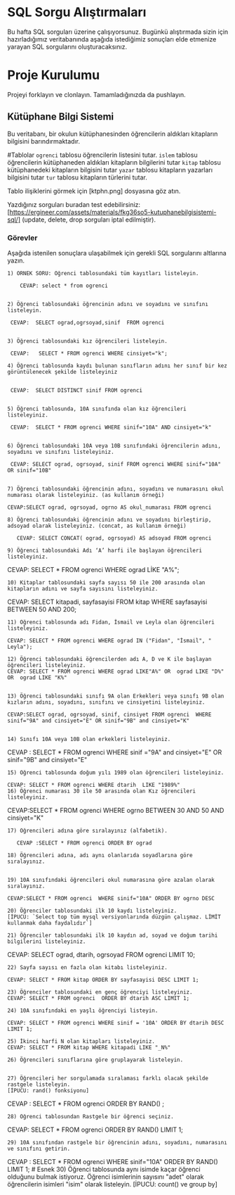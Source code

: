 # SQL Sorgu Alıştırmaları

Bu hafta SQL sorguları üzerine çalışıyorsunuz. Bugünkü alıştırmada sizin için hazırladığımız veritabanında aşağıda istediğimiz sonuçları elde etmenize yarayan SQL sorgularını oluşturacaksınız.

# Proje Kurulumu

Projeyi forklayın ve clonlayın. Tamamladığınızda da pushlayın.

## Kütüphane Bilgi Sistemi

Bu veritabanı, bir okulun kütüphanesinden öğrencilerin aldıkları kitapların bilgisini barındırmaktadır.

#Tablolar
`ogrenci` tablosu öğrencilerin listesini tutar.
`islem` tablosu öğrencilerin kütüphaneden aldıkları kitapların bilgilerini tutar
`kitap` tablosu kütüphanedeki kitapların bilgisini tutar
`yazar` tablosu kitapların yazarları bilgisini tutar
`tur` tablosu kitapların türlerini tutar.

Tablo ilişiklerini görmek için [ktphn.png] dosyasına göz atın.

Yazdığınız sorguları buradan test edebilirsiniz: [https://ergineer.com/assets/materials/fkg36so5-kutuphanebilgisistemi-sql/] (update, delete, drop sorguları iptal edilmiştir).

### Görevler

Aşağıda istenilen sonuçlara ulaşabilmek için gerekli SQL sorgularını altlarına yazın.

    1) ÖRNEK SORU: Öğrenci tablosundaki tüm kayıtları listeleyin.

    	CEVAP: select * from ogrenci


    2) Öğrenci tablosundaki öğrencinin adını ve soyadını ve sınıfını listeleyin.

     CEVAP:  SELECT ograd,ogrsoyad,sinif  FROM ogrenci


    3) Öğrenci tablosundaki kız öğrencileri listeleyin.

     CEVAP:   SELECT * FROM ogrenci WHERE cinsiyet="k";

    4) Öğrenci tablosunda kaydı bulunan sınıfların adını her sınıf bir kez görüntülenecek şekilde listeleyiniz


     CEVAP:	 SELECT DISTINCT sinif FROM ogrenci


    5) Öğrenci tablosunda, 10A sınıfında olan kız öğrencileri listeleyiniz.

     CEVAP:  SELECT * FROM ogrenci WHERE sinif="10A" AND cinsiyet="k"


    6) Öğrenci tablosundaki 10A veya 10B sınıfındaki öğrencilerin adını, soyadını ve sınıfını listeleyiniz.

     CEVAP: SELECT ograd, ogrsoyad, sinif FROM ogrenci WHERE sinif="10A" OR sinif="10B"


    7) Öğrenci tablosundaki öğrencinin adını, soyadını ve numarasını okul numarası olarak listeleyiniz. (as kullanım örneği)

    CEVAP:SELECT ograd, ogrsoyad, ogrno AS okul_numarası FROM ogrenci

    8) Öğrenci tablosundaki öğrencinin adını ve soyadını birleştirip, adsoyad olarak listeleyiniz. (concat, as kullanım örneği)

       CEVAP: SELECT CONCAT( ograd, ogrsoyad) AS adsoyad FROM ogrenci

    9) Öğrenci tablosundaki Adı ‘A’ harfi ile başlayan öğrencileri listeleyiniz.

CEVAP: SELECT \* FROM ogrenci WHERE ograd LİKE "A%";

    10) Kitaplar tablosundaki sayfa sayısı 50 ile 200 arasında olan kitapların adını ve sayfa sayısını listeleyiniz.

CEVAP: SELECT kitapadi, sayfasayisi FROM kitap WHERE sayfasayisi BETWEEN 50 AND 200;

    11) Öğrenci tablosunda adı Fidan, İsmail ve Leyla olan öğrencileri listeleyiniz.

    CEVAP: SELECT * FROM ogrenci WHERE ograd IN ("Fidan", "İsmail", " Leyla");

    12) Öğrenci tablosundaki öğrencilerden adı A, D ve K ile başlayan öğrencileri listeleyiniz.
    CEVAP: SELECT * FROM ogrenci WHERE ograd LIKE"A%" OR  ograd LIKE "D%" OR  ograd LIKE "K%"


    13) Öğrenci tablosundaki sınıfı 9A olan Erkekleri veya sınıfı 9B olan kızların adını, soyadını, sınıfını ve cinsiyetini listeleyiniz.

    CEVAP:SELECT ograd, ogrsoyad, sinif, cinsiyet FROM ogrenci  WHERE sinif="9A" and cinsiyet="E" OR sinif="9B" and cinsiyet="K"


    14) Sınıfı 10A veya 10B olan erkekleri listeleyiniz.

CEVAP : SELECT \* FROM ogrenci WHERE sinif ="9A" and cinsiyet="E" OR sinif="9B" and cinsiyet="E"

    15) Öğrenci tablosunda doğum yılı 1989 olan öğrencileri listeleyiniz.

    CEVAP: SELECT * FROM ogrenci WHERE dtarih  LIKE "1989%"
    16) Öğrenci numarası 30 ile 50 arasında olan Kız öğrencileri listeleyiniz.

CEVAP:SELECT \* FROM ogrenci WHERE ogrno BETWEEN 30 AND 50 AND cinsiyet="K"

    17) Öğrencileri adına göre sıralayınız (alfabetik).

       CEVAP :SELECT * FROM ogrenci ORDER BY ograd

    18) Öğrencileri adına, adı aynı olanlarıda soyadlarına göre sıralayınız.


    19) 10A sınıfındaki öğrencileri okul numarasına göre azalan olarak sıralayınız.

    CEVAP:SELECT * FROM ogrenci  WHERE sinif="10A" ORDER BY ogrno DESC

    20) Öğrenciler tablosundaki ilk 10 kaydı listeleyiniz.
    [İPUCU: `Select top tüm mysql versiyonlarında düzgün çalışmaz. LİMİT kullanmak daha faydalıdır`]

    21) Öğrenciler tablosundaki ilk 10 kaydın ad, soyad ve doğum tarihi bilgilerini listeleyiniz.

CEVAP: SELECT ograd, dtarih, ogrsoyad FROM ogrenci LIMIT 10;

    22) Sayfa sayısı en fazla olan kitabı listeleyiniz.

    CEVAP: SELECT * FROM kitap ORDER BY sayfasayisi DESC LIMIT 1;

    23) Öğrenciler tablosundaki en genç öğrenciyi listeleyiniz.
    CEVAP: SELECT * FROM ogrenci  ORDER BY dtarih ASC LIMIT 1;

    24) 10A sınıfındaki en yaşlı öğrenciyi listeyin.

    CEVAP: SELECT * FROM ogrenci WHERE sinif = '10A' ORDER BY dtarih DESC LIMIT 1;

    25) İkinci harfi N olan kitapları listeleyiniz.
    CEVAP: SELECT * FROM kitap WHERE kitapadi LIKE "_N%"

    26) Öğrencileri sınıflarına göre gruplayarak listeleyin.


    27) Öğrencileri her sorgulamada sıralaması farklı olacak şekilde rastgele listeleyin.
    [İPUCU: rand() fonksiyonu]

CEVAP : SELECT \* FROM ogrenci ORDER BY RAND() ;

    28) Öğrenci tablosundan Rastgele bir öğrenci seçiniz.

CEVAP: SELECT \* FROM ogrenci ORDER BY RAND() LIMIT 1;

    29) 10A sınıfından rastgele bir öğrencinin adını, soyadını, numarasını ve sınıfını getirin.

CEVAP : SELECT \* FROM ogrenci WHERE sinif="10A" ORDER BY RAND() LIMIT 1; # Esnek 30) Öğrenci tablosunda aynı isimde kaçar öğrenci olduğunu bulmak istiyoruz.
Öğrenci isimlerinin sayısını "adet" olarak öğrencilerin isimleri "isim" olarak listeleyin.
[İPUCU: count() ve group by]
